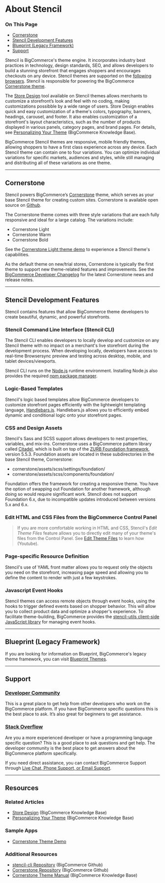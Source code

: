 <h1>About Stencil</h1>
<div class="otp" id="no-index">
	<h3> On This Page </h3>
	<ul>
    <li><a href="#about_cornerstone">Cornerstone</a></li>
		<li><a href="#about_features-and-stack">Stencil Development Features</a></li>
		<li><a href="#about_blueprint">Blueprint (Legacy Framework)</a></li>
    <li><a href="#about_support">Support</a></li>
	</ul>
</div>


Stencil is BigCommerce's theme engine. It incorporates industry best practices in technology, design standards, SEO, and allows developers to build a stunning storefront that engages shoppers and encourages checkouts on any device. Stencil themes are supported on the [following browsers](https://support.bigcommerce.com/s/article/Themes-Supported-Browsers). Stencil is responsible for powering the BigCommerce [Cornerstone theme](#about_cornerstone).

The [Store Design](/stencil-docs/configure-store-design-ui/store-design-overview) tool available on Stencil themes allows merchants to customize a storefront’s look and feel with no coding, making customizations possibble by a wide range of users.  Store Design enables quick and easy customization of a theme's colors, typography, banners, headings, carousel, and footer. It also enables customization of a storefront's layout characteristics, such as the number of products displayed in various panels, category pages, and brand pages. For details, see [Personalizing Your Theme](https://support.bigcommerce.com/articles/Learning/Personalizing-your-New-Theme) (BigCommerce Knowledge Base). 

BigCommerce Stencil themes are responsive, mobile friendly themes, allowing shoppers to have a first class experience across any device. Each Stencil theme can contain one to four variations. You can optimize individual variations for specific markets, audiences and styles, while still managing and distributing all of these variations as one theme.

---

<a href='#about_cornerstone' aria-hidden='true' class='block-anchor'  id='about_cornerstone'><i aria-hidden='true' class='linkify icon'></i></a>

## Cornerstone

Stencil powers BigCommerce’s [Cornerstone](https://github.com/bigcommerce/cornerstone) theme, which serves as your base Stencil theme for creating custom sites. Cornerstone is available open source on [Github](https://github.com/bigcommerce/cornerstone).

The Cornerstone theme comes with three style variations that are each fully responsive and ideal for a large catalog. The variations include:

* Cornerstone Light
* Cornerstone Warm
* Cornerstone Bold

See the [Cornerstone Light theme demo](http://cornerstone-light-demo.mybigcommerce.com/) to experience a Stencil theme's capabilities.

As the default theme on new/trial stores, Cornerstone is typically the first theme to support new theme-related features and improvements. See the [BigCommerce Developer Changelog](https://developer.bigcommerce.com/changelog) for the latest Cornerstone news and release notes.

---

<a href='#about_features-and-stack' aria-hidden='true' class='block-anchor'  id='about_features-and-stack'><i aria-hidden='true' class='linkify icon'></i></a>

## Stencil Development Features

Stencil contains features that allow BigCommerce theme developers to create beautiful, dynamic, and powerful storefronts.

### Stencil Command Line Interface (Stencil CLI)

The Stencil CLI enables developers to locally develop and customize on any Stencil theme with no impact on a merchant's live storefront during the development process. When developing locally, developers have access to real-time Browsersync preview and testing across desktop, mobile, and tablet devices/viewports.

Stencil CLI runs on the [Node.js](https://nodejs.org/en/) runtime environment. Installing Node.js also provides the required [npm package manager](https://www.npmjs.com/package/npm).

### Logic-Based Templates

Stencil's logic based templates allow BigCommerce developers to customize storefront pages efficiently with the lightweight templating language, [Handlebars.js](https://handlebarsjs.com/). Handlebars.js allows you to efficiently embed dynamic and conditional logic onto your storefront pages.

### CSS and Design Assets

Stencil's Sass and SCSS support allows developers to nest properties, variables, and mix-ins. Cornerstone uses a BigCommerce pattern library called [Citadel](https://www.npmjs.com/package/@bigcommerce/citadel), which is built on top of the [ZURB Foundation framework](https://foundation.zurb.com/sites/docs/), version 5.5.3. Foundation assets are located in these subdirectories in the base Stencil theme, Cornerstone:

* <span class="fp">cornerstone/assets/scss/settings/foundation/</span>
* <span class="fp">cornerstone/assets/scss/components/foundation/</span>

Foundation offers the framework for creating a responsive theme. You have the option of swapping out Foundation for another framework, although doing so would require significant work. Stencil does not support Foundation 6.x, due to incompatible updates introduced between versions 5.x and 6.x.

<div class="HubBlock--callout">
<div class="CalloutBlock--">
<div class="HubBlock-content">

<!-- theme:  -->

### Edit HTML and CSS Files from the BigCommerce Control Panel
> If you are more comfortable working in HTML and CSS, Stencil's *Edit Theme Files* feature allows you to directly edit many of your theme's files from the Control Panel. See [Edit Theme Files](https://www.youtube.com/watch?v=waJ1dg_dAh8&index=related) to learn how (Youtube).

</div>
</div>
</div>

### Page-specific Resource Definition

Stencil's use of YAML front matter allows you to request only the objects you need on the storefront, increasing page speed and allowing you to define the content to render with just a few keystrokes.

### Javascript Event Hooks

Stencil themes can access remote objects through event hooks, using the hooks to trigger defined events based on shopper behavior. This will allow you to collect product data and optimize a shopper's experience. To facilitate theme-building, BigCommerce provides the [stencil-utils client-side JavaScript library](/stencil-docs/adding-event-hooks-to-your-theme/stencil-utils-api-reference) for managing event hooks.

---

<a href='#about_blueprint' aria-hidden='true' class='block-anchor'  id='about_blueprint'><i aria-hidden='true' class='linkify icon'></i></a>

## Blueprint (Legacy Framework)

If you are looking for information on Blueprint, BigCommerce's legacy theme framework, you can visit [Blueprint Themes](https://developer.bigcommerce.com/legacy/blueprint-themes).

---

<a href='#about_support' aria-hidden='true' class='block-anchor'  id='about_support'><i aria-hidden='true' class='linkify icon'></i></a>

## Support

### [Developer Community](https://support.bigcommerce.com/s/group/0F913000000HLjECAW/bigcommerce-developers)
This is a great place to get help from other developers who work on the BigCommerce platform. If you have BigCommerce specific questions this is the best place to ask. It’s also great for beginners to get assistance.

### [Stack Overflow](https://stackoverflow.com/questions/tagged/bigcommerce)
Are you a more experienced developer or have a programming language specific question? This is a good place to ask questions and get help. The developer community is the best place to get answers about the BigCommerce platform specifically.

If you need direct assistance, you can contact BigCommerce Support through [Live Chat, Phone Support, or Email Support](https://support.bigcommerce.com/s/contact).

---

## Resources

### Related Articles

* [Store Design](https://forum.bigcommerce.com/s/article/Store-Design) (BigCommerce Knowledge Base)
* [Personalizing Your Theme](https://support.bigcommerce.com/articles/Learning/Personalizing-your-New-Theme) (BigCommerce Knowledge Base)

### Sample Apps

* [Cornerstone Theme Demo](http://cornerstone-light-demo.mybigcommerce.com/)

### Additional Resources
* [stencil-cli Repository](https://github.com/bigcommerce/stencil-cli) (BigCommerce Github)
* [Cornerstone Repository](https://github.com/bigcommerce/cornerstone) (BigCommerce Github)
* [Cornerstone Theme Manual](https://support.bigcommerce.com/s/article/Cornerstone-Theme-Manual) (BigCommerce Knowledge Base)
